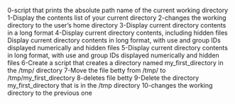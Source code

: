 0-script that prints the absolute path name of the current working directory
1-Display the contents list of your current directory
2-changes the working directory to the user’s home directory
3-Display current directory contents in a long format
4-Display current directory contents, including hidden files
Display current directory contents in long format, with use and group IDs displayed numerically and hidden files
5-Display current directory contents in long format, with use and group IDs displayed numerically and hidden files
6-Create a script that creates a directory named my_first_directory in the /tmp/ directory
7-Move the file betty from /tmp/ to /tmp/my_first_directory
8-deletes file betty
9-Delete the directory my_first_directory that is in the /tmp directory
10-changes the working directory to the previous one
